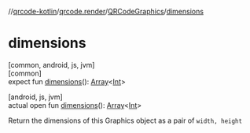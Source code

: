 //[qrcode-kotlin](../../../index.md)/[qrcode.render](../index.md)/[QRCodeGraphics](index.md)/[dimensions](dimensions.md)

# dimensions

[common, android, js, jvm]\
[common]\
expect fun [dimensions](dimensions.md)(): [Array](https://kotlinlang.org/api/latest/jvm/stdlib/kotlin-stdlib/kotlin/-array/index.html)&lt;[Int](https://kotlinlang.org/api/latest/jvm/stdlib/kotlin-stdlib/kotlin/-int/index.html)&gt;

[android, js, jvm]\
actual open fun [dimensions](dimensions.md)(): [Array](https://kotlinlang.org/api/latest/jvm/stdlib/kotlin-stdlib/kotlin/-array/index.html)&lt;[Int](https://kotlinlang.org/api/latest/jvm/stdlib/kotlin-stdlib/kotlin/-int/index.html)&gt;

Return the dimensions of this Graphics object as a pair of `width, height`
